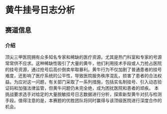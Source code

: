 # 黄牛挂号日志分析

## 赛道信息

### 介绍

顶尖三甲医院拥有众多知名专家和稀缺的医疗资源。尤其是热门科室和专家的号源常常供不应求。这种稀缺性吸引了大量的黄牛，他们利用技术手段或人力抢占医院的挂号资源，通过抢号后高价倒卖牟取暴利。黄牛行为不仅加剧了普通患者的挂号难度，还影响了医疗系统的公平性，导致医院服务秩序混乱，损害了患者的合法权益。为应对这一问题，有关部门采取了一系列措施，包括实名制挂号、引入动态验证码和加强法律监管，但黄牛问题仍未完全绝，成为困扰医院和患者的顽疾。 本挑战要求选手对给定的大量脱敏挂号日志数据进行分析，探索新型黄牛对抗与检测手段。值得注意的是，本赛题的优胜团队将同时赢得与该顶级医院进行深度合作的机会。